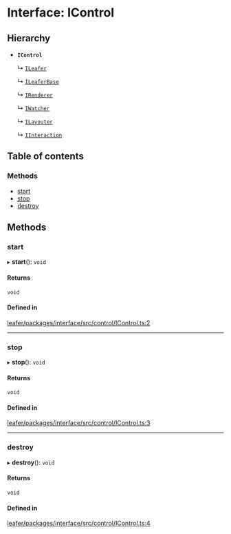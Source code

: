 # Interface: IControl

## Hierarchy

- **`IControl`**

  ↳ [`ILeafer`](ILeafer.md)

  ↳ [`ILeaferBase`](ILeaferBase.md)

  ↳ [`IRenderer`](IRenderer.md)

  ↳ [`IWatcher`](IWatcher.md)

  ↳ [`ILayouter`](ILayouter.md)

  ↳ [`IInteraction`](IInteraction.md)

## Table of contents

### Methods

- [start](IControl.md#start)
- [stop](IControl.md#stop)
- [destroy](IControl.md#destroy)

## Methods

### start

▸ **start**(): `void`

#### Returns

`void`

#### Defined in

[leafer/packages/interface/src/control/IControl.ts:2](https://github.com/leaferjs/leafer/blob/27a24ec/packages/interface/src/control/IControl.ts#L2)

___

### stop

▸ **stop**(): `void`

#### Returns

`void`

#### Defined in

[leafer/packages/interface/src/control/IControl.ts:3](https://github.com/leaferjs/leafer/blob/27a24ec/packages/interface/src/control/IControl.ts#L3)

___

### destroy

▸ **destroy**(): `void`

#### Returns

`void`

#### Defined in

[leafer/packages/interface/src/control/IControl.ts:4](https://github.com/leaferjs/leafer/blob/27a24ec/packages/interface/src/control/IControl.ts#L4)
